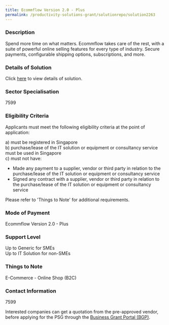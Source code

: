 ```yaml
---
title: Ecommflow Version 2.0 - Plus
permalink: /productivity-solutions-grant/solutionrepo/solution2263
---
```


### Description

Spend more time on what matters. Ecommflow takes care of the rest, with a suite of powerful online selling features for every type of industry. Secure payments, configurable shipping options, subscriptions, and more.

### Details of Solution

Click <a href='Calvin Seng Co Pte Ltd' target='_blank' rel='noopener'>here</a> to view details of solution.

### Sector Specialisation

 7599 

### Eligibility Criteria

Applicants must meet the following eligibility criteria at the point of application:

a) must be registered in Singapore <br>
b) purchase/lease of the IT solution or equipment or consultancy service must be used in Singapore <br>
c) must not have:
- Made any payment to a supplier, vendor or third party in relation to the purchase/lease of the IT solution or equipment or consultancy service
- Signed any contract with a supplier, vendor or third party in relation to the purchase/lease of the IT solution or equipment or consultancy service

Please refer to 'Things to Note' for additional requirements.

### Mode of Payment
Ecommflow Version 2.0 - Plus

### Support Level
Up to Generic for SMEs <br>
Up to IT Solution for non-SMEs

### Things to Note
E-Commerce - Online Shop (B2C)

### Contact Information
7599

Interested companies can get a quotation from the pre-approved vendor, before applying for the PSG through the <a target='_blank' rel='noopener' href='https://www.businessgrants.gov.sg/'>Business Grant Portal (BGP)</a>.
